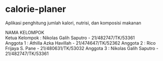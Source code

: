 # calorie-planer
Aplikasi penghitung jumlah kalori, nutrisi, dan komposisi makanan 

NAMA KELOMPOK  
Ketua Kelompok : Nikolas Galih Saputro - 21/482747/TK/53361  
Anggota 1 : Athilla Azka Havillah - 21/474647/TK/52362
Anggota 2 : Rico Frijaya S. Pane - 21/480631/TK/53032
Anggota 3 : Nikolas Galih Saputro - 21/482747/TK/53361  
